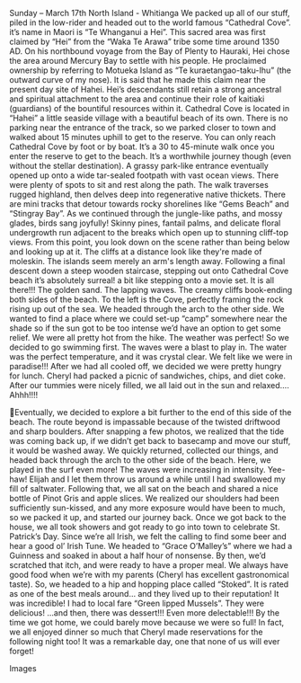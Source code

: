 Sunday – March 17th
North Island - Whitianga
We packed up all of our stuff, piled in the low-rider and headed out to the world famous
“Cathedral Cove”. it’s name in Maori is “Te Whanganui a Hei”. This sacred area was first
claimed by “Hei” from the “Waka Te Arawa” tribe some time around 1350 AD. On his
northbound voyage from the Bay of Plenty to Hauraki, Hei chose the area around Mercury
Bay to settle with his people. He proclaimed ownership by referring to Motueka Island as “Te
kuraetangao-taku-Ihu” (the outward curve of my nose). It is said that he made this claim near
the present day site of Hahei. Hei’s descendants still retain a strong ancestral and spiritual
attachment to the area and continue their role of kaitiaki (guardians) of the bountiful
resources within it.
Cathedral Cove is located in “Hahei” a little seaside village with a beautiful beach of its own.
There is no parking near the entrance of the track, so we parked closer to town and walked
about 15 minutes uphill to get to the reserve. You can only reach Cathedral Cove by foot or
by boat. It’s a 30 to 45-minute walk once you enter the reserve to get to the beach. It’s a
worthwhile journey though (even without the stellar destination). A grassy park-like entrance
eventually opened up onto a wide tar-sealed footpath with vast ocean views. There were
plenty of spots to sit and rest along the path. The walk traverses rugged highland, then delves
deep into regenerative native thickets. There are mini tracks that detour towards rocky
shorelines like “Gems Beach” and “Stingray Bay”. As we continued through the jungle-like
paths, and mossy glades, birds sang joyfully! Skinny pines, fantail palms, and delicate floral
undergrowth run adjacent to the breaks which open up to stunning cliff-top views. From this
point, you look down on the scene rather than being below and looking up at it. The cliffs at
a distance look like they're made of moleskin. The islands seem merely an arm's length away.
Following a final descent down a steep wooden staircase, stepping out onto Cathedral Cove
beach it’s absolutely surreal! a bit like stepping onto a movie set. It is all there!!! The golden
sand. The lapping waves. The creamy cliffs book-ending both sides of the beach. To the left
is the Cove, perfectly framing the rock rising up out of the sea. We headed through the arch
to the other side. We wanted to find a place where we could set-up “camp” somewhere
near the shade so if the sun got to be too intense we’d have an option to get some relief. We
were all pretty hot from the hike.
The weather was perfect! So we decided to go swimming first. The waves were a blast to
play in. The water was the perfect temperature, and it was crystal clear. We felt like we were
in paradise!!!
After we had all cooled off, we decided we were pretty hungry for lunch. Cheryl had packed
a picnic of sandwiches, chips, and diet coke. After our tummies were nicely filled, we all laid
out in the sun and relaxed…. Ahhh!!!!

Eventually, we decided to explore a bit further to the end of this side of the beach. The route
beyond is impassable because of the twisted driftwood and sharp boulders. After snapping
a few photos, we realized that the tide was coming back up, if we didn’t get back to basecamp and move our stuff, it would be washed away.
We quickly returned, collected our things, and headed back through the arch to the other
side of the beach. Here, we played in the surf even more! The waves were increasing in
intensity. Yee-haw! Elijah and I let them throw us around a while until I had swallowed my fill
of saltwater. Following that, we all sat on the beach and shared a nice bottle of Pinot Gris
and apple slices. We realized our shoulders had been sufficiently sun-kissed, and any more
exposure would have been to much, so we packed it up, and started our journey back.
Once we got back to the house, we all took showers and got ready to go into town to
celebrate St. Patrick’s Day. Since we’re all Irish, we felt the calling to find some beer and hear
a good ol’ Irish Tune. We headed to “Grace O’Malley’s” where we had a Guinness and
soaked in about a half hour of nonsense. By then, we’d scratched that itch, and were ready
to have a proper meal.
We always have good food when we’re with my parents (Cheryl has excellent gastronomical
taste). So, we headed to a hip and hopping place called “Stoked”. It is rated as one of the
best meals around… and they lived up to their reputation! It was incredible! I had to local
fare “Green lipped Mussels”. They were delicious! …and then, there was dessert!!! Even more
delectable!!!
By the time we got home, we could barely move because we were so full! In fact, we all
enjoyed dinner so much that Cheryl made reservations for the following night too!
It was a remarkable day, one that none of us will ever forget!

Images

